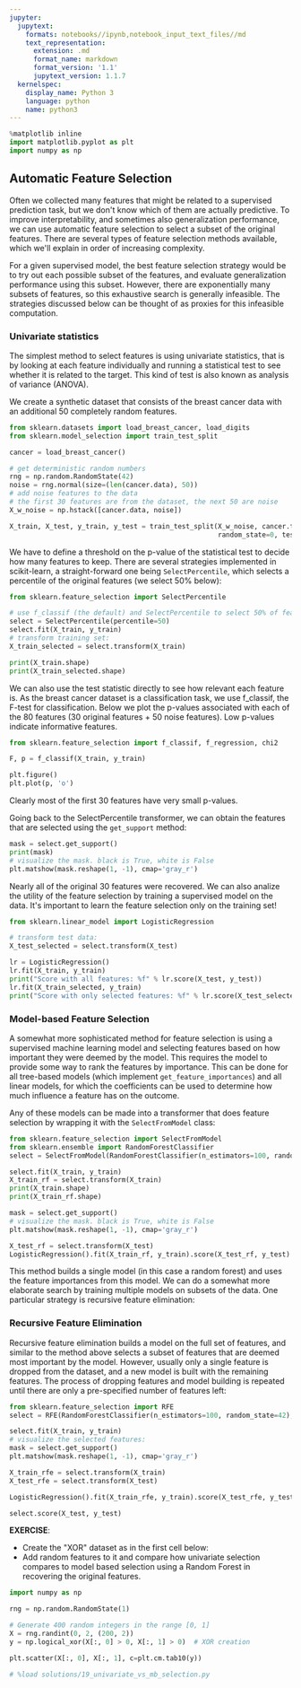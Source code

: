 ```yaml
---
jupyter:
  jupytext:
    formats: notebooks//ipynb,notebook_input_text_files//md
    text_representation:
      extension: .md
      format_name: markdown
      format_version: '1.1'
      jupytext_version: 1.1.7
  kernelspec:
    display_name: Python 3
    language: python
    name: python3
---
```


```python deletable=true editable=true hide_input=false
%matplotlib inline
import matplotlib.pyplot as plt
import numpy as np
```

<!-- #region {"deletable": true, "editable": true} -->
## Automatic Feature Selection
Often we collected many features that might be related to a supervised prediction task, but we don't know which of them are actually predictive. To improve interpretability, and sometimes also generalization performance, we can use automatic feature selection to select a subset of the original features. There are several types of feature selection methods available, which we'll explain in order of increasing complexity.

For a given supervised model, the best feature selection strategy would be to try out each possible subset of the features, and evaluate generalization performance using this subset. However, there are exponentially many subsets of features, so this exhaustive search is generally infeasible. The strategies discussed below can be thought of as proxies for this infeasible computation.

### Univariate statistics
The simplest method to select features is using univariate statistics, that is by looking at each feature individually and running a statistical test to see whether it is related to the target. This kind of test is also known as analysis of variance (ANOVA).

We create a synthetic dataset that consists of the breast cancer data with an additional 50 completely random features.
<!-- #endregion -->

```python deletable=true editable=true
from sklearn.datasets import load_breast_cancer, load_digits
from sklearn.model_selection import train_test_split

cancer = load_breast_cancer()

# get deterministic random numbers
rng = np.random.RandomState(42)
noise = rng.normal(size=(len(cancer.data), 50))
# add noise features to the data
# the first 30 features are from the dataset, the next 50 are noise
X_w_noise = np.hstack([cancer.data, noise])

X_train, X_test, y_train, y_test = train_test_split(X_w_noise, cancer.target,
                                                    random_state=0, test_size=.5)
```

<!-- #region {"deletable": true, "editable": true} -->
We have to define a threshold on the p-value of the statistical test to decide how many features to keep. There are several strategies implemented in scikit-learn, a straight-forward one being ``SelectPercentile``, which selects a percentile of the original features (we select 50% below):
<!-- #endregion -->

```python deletable=true editable=true
from sklearn.feature_selection import SelectPercentile

# use f_classif (the default) and SelectPercentile to select 50% of features:
select = SelectPercentile(percentile=50)
select.fit(X_train, y_train)
# transform training set:
X_train_selected = select.transform(X_train)

print(X_train.shape)
print(X_train_selected.shape)
```

<!-- #region {"deletable": true, "editable": true} -->
We can also use the test statistic directly to see how relevant each feature is. As the breast cancer dataset is a classification task, we use f_classif, the F-test for classification. Below we plot the p-values associated with each of the 80 features (30 original features + 50 noise features). Low p-values indicate informative features.
<!-- #endregion -->

```python deletable=true editable=true
from sklearn.feature_selection import f_classif, f_regression, chi2
```

```python deletable=true editable=true
F, p = f_classif(X_train, y_train)
```

```python deletable=true editable=true
plt.figure()
plt.plot(p, 'o')
```

<!-- #region {"deletable": true, "editable": true} -->
Clearly most of the first 30 features have very small p-values.

Going back to the SelectPercentile transformer, we can obtain the features that are selected using the ``get_support`` method:
<!-- #endregion -->

```python deletable=true editable=true
mask = select.get_support()
print(mask)
# visualize the mask. black is True, white is False
plt.matshow(mask.reshape(1, -1), cmap='gray_r')
```

<!-- #region {"deletable": true, "editable": true} -->
Nearly all of the original 30 features were recovered.
We can also analize the utility of the feature selection by training a supervised model on the data.
It's important to learn the feature selection only on the training set!
<!-- #endregion -->

```python deletable=true editable=true
from sklearn.linear_model import LogisticRegression

# transform test data:
X_test_selected = select.transform(X_test)

lr = LogisticRegression()
lr.fit(X_train, y_train)
print("Score with all features: %f" % lr.score(X_test, y_test))
lr.fit(X_train_selected, y_train)
print("Score with only selected features: %f" % lr.score(X_test_selected, y_test))
```

<!-- #region {"deletable": true, "editable": true} -->
### Model-based Feature Selection
A somewhat more sophisticated method for feature selection is using a supervised machine learning model and selecting features based on how important they were deemed by the model. This requires the model to provide some way to rank the features by importance. This can be done for all tree-based models (which implement ``get_feature_importances``) and all linear models, for which the coefficients can be used to determine how much influence a feature has on the outcome.

Any of these models can be made into a transformer that does feature selection by wrapping it with the ``SelectFromModel`` class:
<!-- #endregion -->

```python deletable=true editable=true
from sklearn.feature_selection import SelectFromModel
from sklearn.ensemble import RandomForestClassifier
select = SelectFromModel(RandomForestClassifier(n_estimators=100, random_state=42), threshold="median")
```

```python deletable=true editable=true
select.fit(X_train, y_train)
X_train_rf = select.transform(X_train)
print(X_train.shape)
print(X_train_rf.shape)
```

```python deletable=true editable=true
mask = select.get_support()
# visualize the mask. black is True, white is False
plt.matshow(mask.reshape(1, -1), cmap='gray_r')
```

```python deletable=true editable=true
X_test_rf = select.transform(X_test)
LogisticRegression().fit(X_train_rf, y_train).score(X_test_rf, y_test)
```

<!-- #region {"deletable": true, "editable": true} -->
This method builds a single model (in this case a random forest) and uses the feature importances from this model.
We can do a somewhat more elaborate search by training multiple models on subsets of the data. One particular strategy is recursive feature elimination:
<!-- #endregion -->

<!-- #region {"deletable": true, "editable": true} -->
### Recursive Feature Elimination
Recursive feature elimination builds a model on the full set of features, and similar to the method above selects a subset of features that are deemed most important by the model. However, usually only a single feature is dropped from the dataset, and a new model is built with the remaining features. The process of dropping features and model building is repeated until there are only a pre-specified number of features left:
<!-- #endregion -->

```python deletable=true editable=true
from sklearn.feature_selection import RFE
select = RFE(RandomForestClassifier(n_estimators=100, random_state=42), n_features_to_select=40)

select.fit(X_train, y_train)
# visualize the selected features:
mask = select.get_support()
plt.matshow(mask.reshape(1, -1), cmap='gray_r')
```

```python deletable=true editable=true
X_train_rfe = select.transform(X_train)
X_test_rfe = select.transform(X_test)

LogisticRegression().fit(X_train_rfe, y_train).score(X_test_rfe, y_test)
```

```python deletable=true editable=true
select.score(X_test, y_test)
```

<!-- #region {"deletable": true, "editable": true} -->
<div class="alert alert-success">
    <b>EXERCISE</b>:
     <ul>
      <li>
      Create the "XOR" dataset as in the first cell below:
      </li>
      <li>
      Add random features to it and compare how univariate selection compares to model based selection using a Random Forest in recovering the original features.
      </li>
    </ul>
</div>
<!-- #endregion -->

```python deletable=true editable=true
import numpy as np

rng = np.random.RandomState(1)

# Generate 400 random integers in the range [0, 1]
X = rng.randint(0, 2, (200, 2))
y = np.logical_xor(X[:, 0] > 0, X[:, 1] > 0)  # XOR creation

plt.scatter(X[:, 0], X[:, 1], c=plt.cm.tab10(y))
```

```python deletable=true editable=true
# %load solutions/19_univariate_vs_mb_selection.py
```

